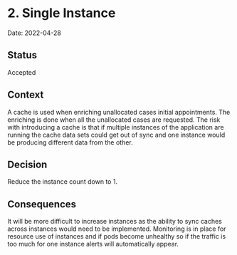 # 2. Single Instance

Date: 2022-04-28

## Status

Accepted

## Context

A cache is used when enriching unallocated cases initial appointments. The enriching is done when all the unallocated cases are requested. The risk with introducing
a cache is that if multiple instances of the application are running the cache data sets could get out of sync and one instance would be producing different data from the other.

## Decision

Reduce the instance count down to 1.

## Consequences

It will be more difficult to increase instances as the ability to sync caches across instances would need to be implemented.
Monitoring is in place for resource use of instances and if pods become unhealthy so if the traffic is too much for one instance
alerts will automatically appear.
